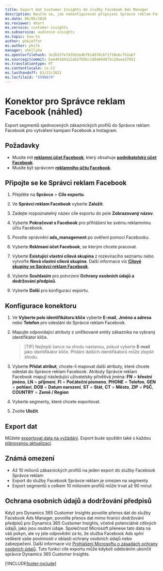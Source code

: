 ```yaml
---
title: Export dat Customer Insights do služby Facebook Ads Manager
description: Naučte se, jak nakonfigurovat připojení Správce reklam Facebook.
ms.date: 06/05/2020
ms.reviewer: mhart
ms.service: customer-insights
ms.subservice: audience-insights
ms.topic: how-to
author: phkieffer
ms.author: philk
manager: shellyha
ms.openlocfilehash: 3e2b52fe743563e4bf61d870cbf1718e6c752a67
ms.sourcegitcommit: bae40184312ab27b95c140a044875c2daea37951
ms.translationtype: HT
ms.contentlocale: cs-CZ
ms.lasthandoff: 03/15/2021
ms.locfileid: "5596674"
---
```

# <a name="connector-for-facebook-ads-manager-preview"></a>Konektor pro Správce reklam Facebook (náhled)

Export segmentů sjednocených zákaznických profilů do Správce reklam Facebook pro vytváření kampaní Facebook a Instagram.

## <a name="prerequisites"></a>Požadavky

- Musíte mít [**reklamní účet Facebook**](https://www.facebook.com/business/learn/lessons/step-by-step-ads-manager-account), který obsahuje [**podnikatelský účet Facebook**](https://business.facebook.com/).
- Musíte být správcem [**reklamního účtu Facebook**](https://www.facebook.com/business/learn/lessons/step-by-step-ads-manager-account).

## <a name="connect-to-facebook-ads-manager"></a>Připojte se ke Správci reklam Facebook

1. Přejděte na **Správce** > **Cíle exportu**.

1. Ve **Správci reklam Facebook** vyberte **Založit**.

1. Zadejte rozpoznatelný název cíle exportu do pole **Zobrazovaný název**.

1. Vyberte **Pokračovat s Facebook** pro příhlášení ke svému reklamnímu účtu Facebook.

1. Povolte oprávnění **ads_management** po ověření pomocí Facebooku.

1. Vyberte **Reklmaní účet Facebook**, se kterým chcete pracovat.

1. Vyberte **Existující vlastní cílová skupina** z rozevíracího seznamu nebo vytvořte **Nová vlastní cílová skupina**. Další informace viz [**Cílové skupiny ve Správci reklam Facebook**](https://www.facebook.com/business/help/744354708981227?id=2469097953376494).

1. Vyberte **Souhlasím** pro potvrzení **Ochrany osobních údajů a dodržování předpisů**.

1. Vyberte **Další** pro konfiguraci exportu.

## <a name="configure-the-connector"></a>Konfigurace konektoru

1. Ve **Vyberte pole identifikátoru klíče** vyberte **E-mail**, **Jméno a adresa** nebo **Telefon** pro odeslání do Správce reklam Facebook.

1. Mapujte odpovídající atributy z unifikované entity zákazníka na vybraný identifikátor klíče.
   > [TIP] Nejlepší šance na shodu nastanou, pokud vyberte **E-mail** jako identifikátor klíče. Přidání dalších identifikátorů může zlepšit shodu.

1. Vyberte **Přidat atribut**, chcete-li mapovat další atributy, které chcete odeslat do Správce reklam Facebook. Atributy Správce reklam Facebook mapují následující uživatelsky přívětivá jména: **FN** = **křestní jméno**, **LN** = **příjmení**, **FI** = **Počáteční písmeno**, **PHONE** = **Telefon**, **GEN** = **pohlaví**, **DOB** = **Datum narození**, **ST** = **Stát**, **CT** = **Město**, **ZIP** = **PSČ**, **COUNTRY** = **Země / Region**

1. Vyberte segmenty, které chcete exportovat.

1. Zvolte **Uložit**.

## <a name="export-the-data"></a>Export dat

Můžete [exportovat data na vyžádání](export-destinations.md). Export bude spuštěn také s každou [plánovanou aktualizací](system.md#schedule-tab).

## <a name="known-limitations"></a>Známá omezení

- Až 10 milionů zákaznických profilů na jeden export do služby Facebook Správce reklam 
- Export do služby Facebook Správce reklam je omezen na segmenty
- Export segmentů s celkem 10 milionem profilů může trvat až 90 minut

## <a name="data-privacy-and-compliance"></a>Ochrana osobních údajů a dodržování předpisů

Když pro Dynamics 365 Customer Insights povolíte přenos dat do služby Facebook Ads Manager, povolíte přenos dat mimo hranici dodržování předpisů pro Dynamics 365 Customer Insights, včetně potenciálně citlivých údajů, jako jsou osobní údaje. Společnost Microsoft přenese tato data na váš pokyn, ale vy jste odpovědní za to, že služba Facebook Ads splní veškeré vaše povinnosti v oblasti ochrany osobních údajů nebo zabezpečení. Další informace viz [Prohlášení Microsoftu o zásadách ochrany osobních údajů](https://go.microsoft.com/fwlink/?linkid=396732).
Tuto funkci cíle exportu může kdykoli odebráním ukončit správce Dynamics 365 Customer Insights.


[!INCLUDE[footer-include](../includes/footer-banner.md)]